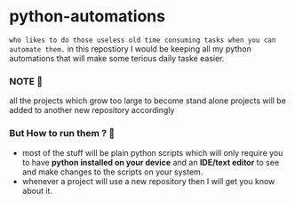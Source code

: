 # python-automations
```who likes to do those useless old time consuming tasks when you can automate them.``` 
in this repostiory I would be keeping all my python automations that will make some terious daily taske easier.

### NOTE 🧐
all the projects which grow too large to become stand alone projects will be added to another new repository accordingly

### But How to run them ? 🤨
- most of the stuff will be plain python scripts which will only require you to have **python installed on your device** and an **IDE/text editor** to see and make changes to the scripts on your system.
- whenever a project will use a new repository then I will get you know about it.


